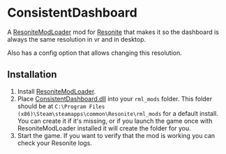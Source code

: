 # ConsistentDashboard

A [ResoniteModLoader](https://github.com/resonite-modding-group/ResoniteModLoader) mod for [Resonite](https://resonite.com/) that makes it so the dashboard is always the same resolution in vr and in desktop.

Also has a config option that allows changing this resolution.

## Installation
1. Install [ResoniteModLoader](https://github.com/resonite-modding-group/ResoniteModLoader).
1. Place [ConsistentDashboard.dll](https://github.com/art0007i/ConsistentDashboard/releases/latest/download/ConsistentDashboard.dll) into your `rml_mods` folder. This folder should be at `C:\Program Files (x86)\Steam\steamapps\common\Resonite\rml_mods` for a default install. You can create it if it's missing, or if you launch the game once with ResoniteModLoader installed it will create the folder for you.
1. Start the game. If you want to verify that the mod is working you can check your Resonite logs.